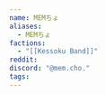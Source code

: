 ```yaml
---
name: MEMちょ
aliases:
  - MEMちょ
factions:
  - "[[Kessoku Band]]"
reddit: 
discord: "@mem.cho."
tags:
---
```

